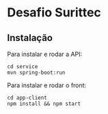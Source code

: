 # Desafio Surittec

## Instalação
Para instalar e rodar a API:
```
cd service
mvn spring-boot:run
```
Para instalar e rodar o front:
```
cd app-client
npm install && npm start
```


